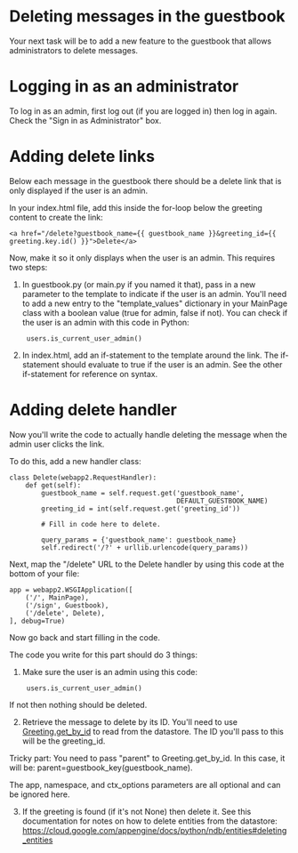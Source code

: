 # Deleting messages in the guestbook

Your next task will be to add a new feature to the guestbook that allows administrators to delete messages.

# Logging in as an administrator

To log in as an admin, first log out (if you are logged in) then log in again. Check the "Sign in as Administrator" box.

# Adding delete links

Below each message in the guestbook there should be a delete link that is only displayed if the user is an admin.

In your index.html file, add this inside the for-loop below the greeting content to create the link:
```
<a href="/delete?guestbook_name={{ guestbook_name }}&greeting_id={{ greeting.key.id() }}">Delete</a>
```

Now, make it so it only displays when the user is an admin. This requires two steps:

1. In guestbook.py (or main.py if you named it that), pass in a new parameter to the template to indicate if the user is an admin.
You'll need to add a new entry to the "template_values" dictionary in your MainPage class with a boolean value (true for admin, false if not).
You can check if the user is an admin with this code in Python:

        users.is_current_user_admin()

2. In index.html, add an if-statement to the template around the link.
The if-statement should evaluate to true if the user is an admin.
See the other if-statement for reference on syntax.

# Adding delete handler

Now you'll write the code to actually handle deleting the message when the admin user clicks the link.

To do this, add a new handler class:

```
class Delete(webapp2.RequestHandler):
    def get(self):
        guestbook_name = self.request.get('guestbook_name',
                                          DEFAULT_GUESTBOOK_NAME)
        greeting_id = int(self.request.get('greeting_id'))
        
        # Fill in code here to delete.
        
        query_params = {'guestbook_name': guestbook_name}
        self.redirect('/?' + urllib.urlencode(query_params))
```

Next, map the "/delete" URL to the Delete handler by using this code at the bottom of your file:

```
app = webapp2.WSGIApplication([
    ('/', MainPage),
    ('/sign', Guestbook),
    ('/delete', Delete),
], debug=True)
```

Now go back and start filling in the code.

The code you write for this part should do 3 things:

1. Make sure the user is an admin using this code:

        users.is_current_user_admin()
If not then nothing should be deleted.

2. Retrieve the message to delete by its ID.
You'll need to use [Greeting.get_by_id](https://cloud.google.com/appengine/docs/python/ndb/modelclass#Model_get_by_id) to read from the datastore.
The ID you'll pass to this will be the greeting_id.

  Tricky part: You need to pass "parent" to Greeting.get_by_id.
  In this case, it will be:
  parent=guestbook_key(guestbook_name).
  
  The app, namespace, and ctx_options parameters are all optional and can be ignored here.

3. If the greeting is found (if it's not None) then delete it.
See this documentation for notes on how to delete entities from the datastore:
https://cloud.google.com/appengine/docs/python/ndb/entities#deleting_entities
